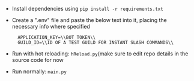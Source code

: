 - Install dependencies using ``pip install -r requirements.txt``
- Create a ".env" file and paste the below text into it, placing the necessary info where specified

  ```
    APPLICATION_KEY=\\BOT TOKEN\\
    GUILD_ID=\\ID OF A TEST GUILD FOR INSTANT SLASH COMMANDS\\
  ```
  
- Run with hot reloading: `hReload.py`(make sure to edit repo details in the source code for now
- Run normally: `main.py`
